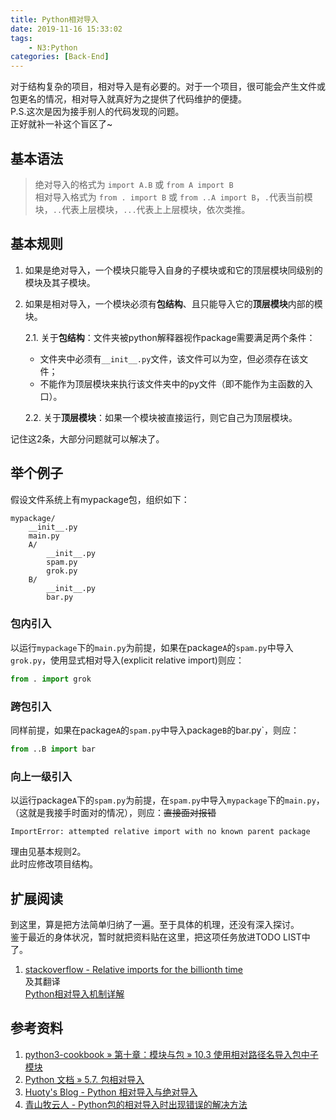 ```yaml
---
title: Python相对导入
date: 2019-11-16 15:33:02
tags: 
    - N3:Python
categories: [Back-End]
---
```


对于结构复杂的项目，相对导入是有必要的。对于一个项目，很可能会产生文件或包更名的情况，相对导入就真好为之提供了代码维护的便捷。  
P.S.这次是因为接手别人的代码发现的问题。  
正好就补一补这个盲区了~

## 基本语法

>
>绝对导入的格式为 `import A.B` 或 `from A import B`  
>相对导入格式为 `from . import B` 或 `from ..A import B`，`.`代表当前模块，`..`代表上层模块，`...`代表上上层模块，依次类推。
>

<!-- More -->

## 基本规则

1. 如果是绝对导入，一个模块只能导入自身的子模块或和它的顶层模块同级别的模块及其子模块。

2. 如果是相对导入，一个模块必须有**包结构**、且只能导入它的**顶层模块**内部的模块。

    2.1. 关于**包结构**：文件夹被python解释器视作package需要满足两个条件：  
    - 文件夹中必须有`__init__.py`文件，该文件可以为空，但必须存在该文件；  
    - 不能作为顶层模块来执行该文件夹中的py文件（即不能作为主函数的入口）。

    2.2. 关于**顶层模块**：如果一个模块被直接运行，则它自己为顶层模块。  

记住这2条，大部分问题就可以解决了。

## 举个例子

假设文件系统上有mypackage包，组织如下：

```file
mypackage/
    __init__.py
    main.py
    A/
        __init__.py
        spam.py
        grok.py
    B/
        __init__.py
        bar.py
```

### 包内引入

以运行`mypackage`下的`main.py`为前提，如果在package`A`的`spam.py`中导入`grok.py`，使用显式相对导入(explicit relative import)则应：

```python
from . import grok
```

### 跨包引入

同样前提，如果在package`A`的`spam.py`中导入package`B`的bar.py`，则应：

```python
from ..B import bar
```

### 向上一级引入

以运行package`A`下的`spam.py`为前提，在`spam.py`中导入`mypackage`下的`main.py`，（这就是我接手时面对的情况），则应：~~直接面对报错~~

```code
ImportError: attempted relative import with no known parent package
```

理由见基本规则2。  
此时应修改项目结构。

## 扩展阅读

到这里，算是把方法简单归纳了一遍。至于具体的机理，还没有深入探讨。  
鉴于最近的身体状况，暂时就把资料贴在这里，把这项任务放进TODO LIST中了。

1. [stackoverflow - Relative imports for the billionth time](https://stackoverflow.com/questions/14132789/relative-imports-for-the-billionth-time#answer-14132912)  
及其翻译  
[Python相对导入机制详解](https://laike9m.com/blog/pythonxiang-dui-dao-ru-ji-zhi-xiang-jie,60/)

## 参考资料

1. [python3-cookbook » 第十章：模块与包 » 10.3 使用相对路径名导入包中子模块](https://python3-cookbook.readthedocs.io/zh_CN/latest/c10/p03_import_submodules_by_relative_names.html)  
2. [Python 文档 » 5.7. 包相对导入](https://docs.python.org/zh-cn/3/reference/import.html#package-relative-imports)  
3. [Huoty's Blog - Python 相对导入与绝对导入](http://kuanghy.github.io/2016/07/21/python-import-relative-and-absolute)  
4. [青山牧云人 - Python包的相对导入时出现错误的解决方法](https://www.cnblogs.com/ArsenalfanInECNU/p/5346751.html)  
